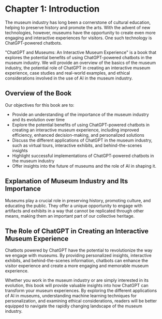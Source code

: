 Chapter 1: Introduction
=======================

The museum industry has long been a cornerstone of cultural education, helping to preserve history and promote the arts. With the advent of new technologies, however, museums have the opportunity to create even more engaging and interactive experiences for visitors. One such technology is ChatGPT-powered chatbots.

"ChatGPT and Museums: An Interactive Museum Experience" is a book that explores the potential benefits of using ChatGPT-powered chatbots in the museum industry. We will provide an overview of the basics of the museum industry, the potential role of ChatGPT in creating an interactive museum experience, case studies and real-world examples, and ethical considerations involved in the use of AI in the museum industry.

Overview of the Book
--------------------

Our objectives for this book are to:

* Provide an understanding of the importance of the museum industry and its evolution over time
* Explore the potential benefits of using ChatGPT-powered chatbots in creating an interactive museum experience, including improved efficiency, enhanced decision-making, and personalized solutions
* Discuss the different applications of ChatGPT in the museum industry, such as virtual tours, interactive exhibits, and behind-the-scenes insights
* Highlight successful implementations of ChatGPT-powered chatbots in the museum industry
* Offer insights into the future of museums and the role of AI in shaping it.

Explanation of Museum Industry and Its Importance
-------------------------------------------------

Museums play a crucial role in preserving history, promoting culture, and educating the public. They offer a unique opportunity to engage with artifacts and exhibits in a way that cannot be replicated through other means, making them an important part of our collective heritage.

The Role of ChatGPT in Creating an Interactive Museum Experience
----------------------------------------------------------------

Chatbots powered by ChatGPT have the potential to revolutionize the way we engage with museums. By providing personalized insights, interactive exhibits, and behind-the-scenes information, chatbots can enhance the visitor experience and create a more engaging and memorable museum experience.

Whether you work in the museum industry or are simply interested in its evolution, this book will provide valuable insights into how ChatGPT can transform your museum experiences. By exploring the different applications of AI in museums, understanding machine learning techniques for personalization, and examining ethical considerations, readers will be better equipped to navigate the rapidly changing landscape of the museum industry.
